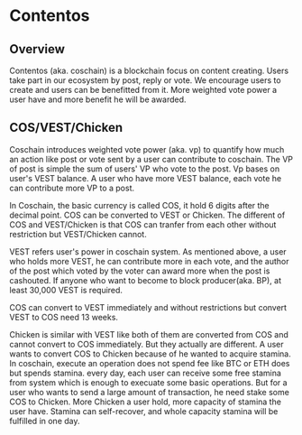 # Contentos

## Overview

Contentos (aka. coschain) is a blockchain focus on content creating. Users take part in our ecosystem by post, reply or vote. We encourage users to create and users can be benefitted from it. More weighted vote power a user have and more benefit he will be awarded.

## COS/VEST/Chicken

Coschain introduces weighted vote power (aka. vp) to quantify how much an action like post or vote sent by a user  can contribute to coschain. The VP of post is simple the sum of users' VP who vote to the post. Vp bases on user's VEST balance. A user who have more VEST balance, each vote he can contribute more VP to a post.

In Coschain, the basic currency is called COS, it hold 6 digits after the decimal point. COS can be converted to VEST or Chicken. The different of COS and VEST/Chicken is that COS can tranfer from each other without restriction but VEST/Chicken cannot.

VEST refers user's power in coschain system. As mentioned above, a user who holds more VEST, he can contribute more in each vote, and the author of the post which voted by the voter can award more when the post is cashouted. If anyone who want to become to block producer(aka. BP), at least 30,000 VEST is required.

COS can convert to VEST immediately and without restrictions but convert VEST to COS need 13 weeks.

Chicken is similar with VEST like both of them are converted from COS and cannot convert to COS immediately. But they actually are different. A user wants to convert COS to Chicken because of he wanted to acquire stamina. In coschain, execute an operation does not spend fee like BTC or ETH does but spends stamina. every day, each user can receive some free stamina from system which is enough to execuate some basic operations. But for a user who wants to send a large amount of transaction, he need stake some COS to Chicken. More Chicken a user hold, more capacity of stamina the user have. Stamina can self-recover, and whole capacity stamina will be fulfilled in one day.